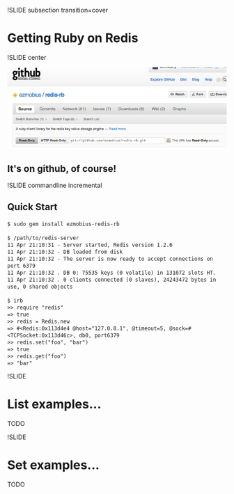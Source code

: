 !SLIDE subsection transition=cover

# Getting Ruby on Redis

!SLIDE center

![On github, of course.](redis-rb.png)

## It's on github, of course!

!SLIDE commandline incremental

## Quick Start

    $ sudo gem install ezmobius-redis-rb
    
    $ /path/to/redis-server
    11 Apr 21:10:31 - Server started, Redis version 1.2.6
    11 Apr 21:10:32 - DB loaded from disk
    11 Apr 21:10:32 - The server is now ready to accept connections on port 6379
    11 Apr 21:10:32 . DB 0: 75535 keys (0 volatile) in 131072 slots HT.
    11 Apr 21:10:32 . 0 clients connected (0 slaves), 24243472 bytes in use, 0 shared objects

    $ irb
    >> require "redis"
    => true
    >> redis = Redis.new
    => #<Redis:0x113d4e4 @host="127.0.0.1", @timeout=5, @sock=#<TCPSocket:0x113d46c>, db0, port6379
    >> redis.set("foo", "bar")
    => true
    >> redis.get("foo")
    => "bar"
    
!SLIDE

# List examples...
TODO

!SLIDE

# Set examples...
TODO

